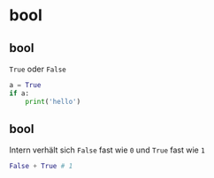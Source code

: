 # bool

## bool

`True` oder `False`

```py
a = True
if a:
    print('hello')
```

## bool

Intern verhält sich `False` fast wie `0` und `True` fast wie `1`

```py
False + True # 1
```
